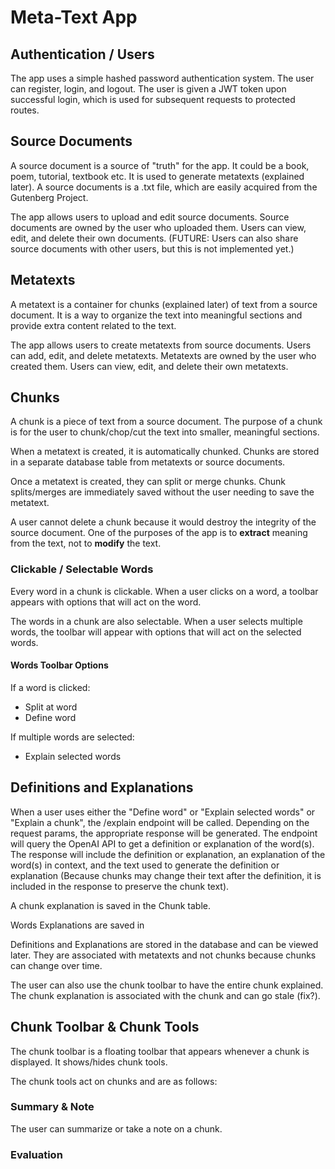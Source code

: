 # Meta-Text App

## Authentication / Users

The app uses a simple hashed password authentication system. The user can register, login, and logout. The user is given a JWT token upon successful login, which is used for subsequent requests to protected routes.

## Source Documents

A source document is a source of "truth" for the app. It could be a book, poem, tutorial, textbook etc. It is used to generate metatexts (explained later). A source documents is a .txt file, which are easily acquired from the Gutenberg Project.

The app allows users to upload and edit source documents. Source documents are owned by the user who uploaded them. Users can view, edit, and delete their own documents. (FUTURE: Users can also share source documents with other users, but this is not implemented yet.)

## Metatexts

A metatext is a container for chunks (explained later) of text from a source document. It is a way to organize the text into meaningful sections and provide extra content related to the text.

The app allows users to create metatexts from source documents. Users can add, edit, and delete metatexts. Metatexts are owned by the user who created them. Users can view, edit, and delete their own metatexts.

## Chunks

A chunk is a piece of text from a source document. The purpose of a chunk is for the user to chunk/chop/cut the text into smaller, meaningful sections.

When a metatext is created, it is automatically chunked. Chunks are stored in a separate database table from metatexts or source documents.

Once a metatext is created, they can split or merge chunks. Chunk splits/merges are immediately saved without the user needing to save the metatext.

A user cannot delete a chunk because it would destroy the integrity of the source document. One of the purposes of the app is to **extract** meaning from the text, not to **modify** the text.

### Clickable / Selectable Words

Every word in a chunk is clickable. When a user clicks on a word, a toolbar appears with options that will act on the word.

The words in a chunk are also selectable. When a user selects multiple words, the toolbar will appear with options that will act on the selected words.

#### Words Toolbar Options

If a word is clicked:

- Split at word
- Define word

If multiple words are selected:

- Explain selected words

## Definitions and Explanations

When a user uses either the "Define word" or "Explain selected words" or "Explain a chunk", the /explain endpoint will be called. Depending on the request params, the appropriate response will be generated. The endpoint will query the OpenAI API to get a definition or explanation of the word(s). The response will include the definition or explanation, an explanation of the word(s) in context, and the text used to generate the definition or explanation (Because chunks may change their text after the definition, it is included in the response to preserve the chunk text).

A chunk explanation is saved in the Chunk table.

Words Explanations are saved in

Definitions and Explanations are stored in the database and can be viewed later. They are associated with metatexts and not chunks because chunks can change over time.

The user can also use the chunk toolbar to have the entire chunk explained. The chunk explanation is associated with the chunk and can go stale (fix?).

## Chunk Toolbar & Chunk Tools

The chunk toolbar is a floating toolbar that appears whenever a chunk is displayed. It shows/hides chunk tools.

The chunk tools act on chunks and are as follows:

### Summary & Note

The user can summarize or take a note on a chunk.

### Evaluation
